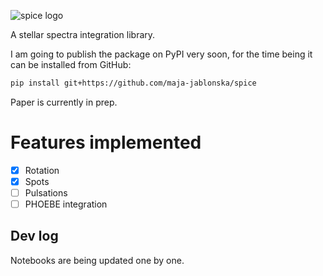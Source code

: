 ![spice logo](docs/img/spice.svg)

A stellar spectra integration library.

I am going to publish the package on PyPI very soon, for the time being it can be installed from GitHub:

```bash
pip install git+https://github.com/maja-jablonska/spice
```

Paper is currently in prep.

# Features implemented

- [x] Rotation
- [x] Spots
- [ ] Pulsations
- [ ] PHOEBE integration

## Dev log

Notebooks are being updated one by one.
